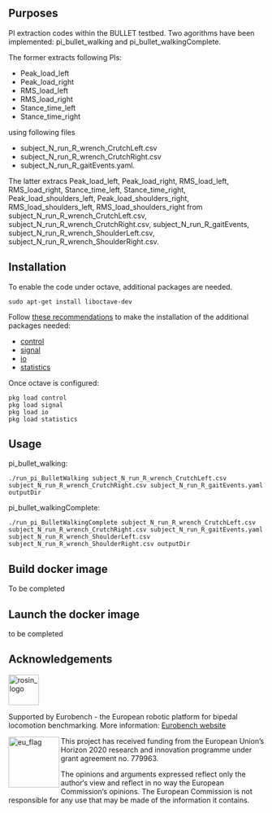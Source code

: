 ## Purposes

PI extraction codes within the BULLET testbed.
Two agorithms have been implemented: pi_bullet_walking and pi_bullet_walkingComplete.

The former extracts following PIs:
- Peak_load_left
- Peak_load_right
- RMS_load_left
- RMS_load_right
- Stance_time_left
- Stance_time_right

using following files
- subject_N_run_R_wrench_CrutchLeft.csv
- subject_N_run_R_wrench_CrutchRight.csv
- subject_N_run_R_gaitEvents.yaml.

The latter extracs Peak_load_left, Peak_load_right, RMS_load_left, RMS_load_right, Stance_time_left, Stance_time_right, Peak_load_shoulders_left, Peak_load_shoulders_right, RMS_load_shoulders_left, RMS_load_shoulders_right from subject_N_run_R_wrench_CrutchLeft.csv, subject_N_run_R_wrench_CrutchRight.csv, subject_N_run_R_gaitEvents, subject_N_run_R_wrench_ShoulderLeft.csv, subject_N_run_R_wrench_ShoulderRight.csv.

## Installation

To enable the code under octave, additional packages are needed.

```console
sudo apt-get install liboctave-dev
```

Follow [these recommendations](https://octave.org/doc/v4.2.1/Installing-and-Removing-Packages.html) to make the installation of the additional packages needed:

- [control](https://octave.sourceforge.io/control/index.html)
- [signal](https://octave.sourceforge.io/signal/index.html)
- [io](https://octave.sourceforge.io/io/index.html)
- [statistics](https://octave.sourceforge.io/statistics/index.html)

Once octave is configured:

```console
pkg load control
pkg load signal
pkg load io
pkg load statistics
```

## Usage

pi_bullet_walking:
```console
./run_pi_BulletWalking subject_N_run_R_wrench_CrutchLeft.csv subject_N_run_R_wrench_CrutchRight.csv subject_N_run_R_gaitEvents.yaml outputDir
```

pi_bullet_walkingComplete:
```console
./run_pi_BulletWalkingComplete subject_N_run_R_wrench_CrutchLeft.csv subject_N_run_R_wrench_CrutchRight.csv subject_N_run_R_gaitEvents.yaml subject_N_run_R_wrench_ShoulderLeft.csv subject_N_run_R_wrench_ShoulderRight.csv outputDir
```

## Build docker image

To be completed

## Launch the docker image

to be completed

## Acknowledgements

<a href="http://eurobench2020.eu">
  <img src="http://eurobench2020.eu/wp-content/uploads/2018/06/cropped-logoweb.png"
       alt="rosin_logo" height="60" >
</a>

Supported by Eurobench - the European robotic platform for bipedal locomotion benchmarking.
More information: [Eurobench website][eurobench_website]

<img src="http://eurobench2020.eu/wp-content/uploads/2018/02/euflag.png"
     alt="eu_flag" width="100" align="left" >

This project has received funding from the European Union’s Horizon 2020
research and innovation programme under grant agreement no. 779963.

The opinions and arguments expressed reflect only the author‘s view and
reflect in no way the European Commission‘s opinions.
The European Commission is not responsible for any use that may be made
of the information it contains.

[eurobench_logo]: http://eurobench2020.eu/wp-content/uploads/2018/06/cropped-logoweb.png
[eurobench_website]: http://eurobench2020.eu "Go to website"
